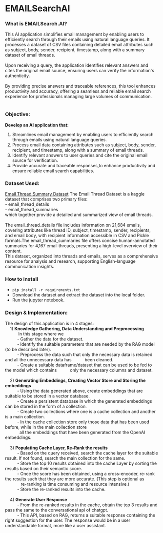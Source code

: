 # EMAILSearchAI

### What is EMAILSearch.AI?
This AI application simplifies email management by enabling users to efficiently search through their emails using natural language queries. It processes a dataset of CSV files containing detailed email attributes such as subject, body, sender, recipient, timestamp, along with a summary dataset of email threads. <br> <br>
Upon receiving a query, the application identifies relevant answers and cites the original email source, ensuring users can verify the information's authenticity. <br> <br>
By providing precise answers and traceable references, this tool enhances productivity and accuracy, offering a seamless and reliable email search experience for professionals managing large volumes of communication.<br> <br>

### Objective:
**Develop an AI application that:**
1) Streamlines email management by enabling users to efficiently search through emails using natural language queries.
2) Process email data containing attributes such as subject, body, sender, recipient, and timestamp, along with a summary of email threads.
3) Identify relevant answers to user queries and cite the original email source for verification.
4) Provide accurate and traceable responses,to enhance productivity and ensure reliable email search capabilities.

### Dataset Used:
[Email Thread Summary Dataset](https://www.kaggle.com/datasets/marawanxmamdouh/email-thread-summary-dataset/data)
The Email Thread Dataset is a kaggle dataset that comprises two primary files:<br> 
	- email_thread_details <br>
	- email_thread_summaries <br>
  which together provide a detailed and summarized view of email threads. <br><br>
  The email_thread_details file includes information on 21,684 emails, covering attributes like thread ID, subject, timestamp, sender, recipients, and email body, with recipient information accessible in CSV and Pickle formats.The email_thread_summaries file offers concise human-annotated summaries for 4,167 email threads, presenting a high-level overview of their content. <br>
  This dataset, organized into threads and emails, serves as a comprehensive resource for analysis and research, supporting English-language communication insights. <br>

### How to install
- `pip install -r requirements.txt`
- Download the dataset and extract the dataset into the local folder.
- Run the jupyter notebook.

### Design & Implementation:
The design of this application is in 4 stages: <br>
&nbsp;&nbsp;&nbsp;&nbsp;1) **Knowledge Gathering, Data Understanding and Preprocessing**<br>
&nbsp;&nbsp;&nbsp;&nbsp;&nbsp;&nbsp;&nbsp;&nbsp;&nbsp;&nbsp; In this stage where we <br>
&nbsp;&nbsp;&nbsp;&nbsp;&nbsp;&nbsp;&nbsp;&nbsp;&nbsp;&nbsp;- Gather the data for the dataset. <br>
&nbsp;&nbsp;&nbsp;&nbsp;&nbsp;&nbsp;&nbsp;&nbsp;&nbsp;&nbsp;- Identify the suitable parameters that are needed by the RAG model (to be described later). <br>
&nbsp;&nbsp;&nbsp;&nbsp;&nbsp;&nbsp;&nbsp;&nbsp;&nbsp;&nbsp;- Preprocess the data such that only the necessary data is retained and all the unnecessary data has &nbsp;&nbsp;&nbsp;&nbsp;&nbsp;&nbsp;&nbsp;&nbsp;&nbsp;&nbsp;been cleaned. <br>
&nbsp;&nbsp;&nbsp;&nbsp;&nbsp;&nbsp;&nbsp;&nbsp;&nbsp;&nbsp;- Create a suitable dataframe/dataset that can be used to be fed to the model which contains&nbsp;&nbsp;&nbsp;&nbsp;&nbsp;&nbsp;&nbsp;&nbsp;&nbsp;&nbsp; only the necessary columns and dataset. <br> <br>
&nbsp;&nbsp;&nbsp;&nbsp;2) **Generating Embeddings, Creating Vector Store and Storing the embeddings** <br>
&nbsp;&nbsp;&nbsp;&nbsp;&nbsp;&nbsp;&nbsp;&nbsp;&nbsp;&nbsp;- Using the data generated above, create embeddings that are suitable to be stored in a vector database. <br>
&nbsp;&nbsp;&nbsp;&nbsp;&nbsp;&nbsp;&nbsp;&nbsp;&nbsp;&nbsp;- Create a persistent database in which the generated embeddings can be stored in the form of a collection. <br>
&nbsp;&nbsp;&nbsp;&nbsp;&nbsp;&nbsp;&nbsp;&nbsp;&nbsp;&nbsp;- Create two collections where one is a cache collection and another is a main collection. <br>
&nbsp;&nbsp;&nbsp;&nbsp;&nbsp;&nbsp;&nbsp;&nbsp;&nbsp;&nbsp;- In the cache collection store only those data that has been used before, while in the main collection store <br>&nbsp;&nbsp;&nbsp;&nbsp;&nbsp;&nbsp;&nbsp;&nbsp;&nbsp;&nbsp;&nbsp;&nbsp;all the embeddings that have been generated from the OpenAI embeddings. <br><br>
&nbsp;&nbsp;&nbsp;&nbsp;3) **Populating Cache Layer, Re-Rank the results**<br>
&nbsp;&nbsp;&nbsp;&nbsp;&nbsp;&nbsp;&nbsp;&nbsp;&nbsp;&nbsp;- Based on the query received, search the cache layer for the suitable result. If not found, search the main collection for the same.<br>
&nbsp;&nbsp;&nbsp;&nbsp;&nbsp;&nbsp;&nbsp;&nbsp;&nbsp;&nbsp;- Store the top 10 results obtained into the cache Layer by sorting the results based on their semantic score.<br>
&nbsp;&nbsp;&nbsp;&nbsp;&nbsp;&nbsp;&nbsp;&nbsp;&nbsp;&nbsp;- Once the score has been obtained, using a cross-encoder, re-rank the results such that they are more accurate. (This step is optional as &nbsp;&nbsp;&nbsp;&nbsp;&nbsp;&nbsp;&nbsp;&nbsp;&nbsp;&nbsp;&nbsp;&nbsp; re-ranking is time consuming and resource intensive.) <br>
&nbsp;&nbsp;&nbsp;&nbsp;&nbsp;&nbsp;&nbsp;&nbsp;&nbsp;&nbsp;- Store the re-ranked results into the cache.<br><br>
&nbsp;&nbsp;&nbsp;&nbsp;4) **Generate User Response** <br>
&nbsp;&nbsp;&nbsp;&nbsp;&nbsp;&nbsp;&nbsp;&nbsp;&nbsp;&nbsp;- From the re-ranked results in the cache, obtain the top 3 results and pass the same to the conversational api of chatgpt.<br>
&nbsp;&nbsp;&nbsp;&nbsp;&nbsp;&nbsp;&nbsp;&nbsp;&nbsp;&nbsp;- This API, based on RAG, returns a suitable response containing the right suggestion for the user. The response would be in a user &nbsp;&nbsp;&nbsp;&nbsp;&nbsp;&nbsp;&nbsp;&nbsp;&nbsp;&nbsp;&nbsp;&nbsp; understandable format, more like a user assistant.<br>
